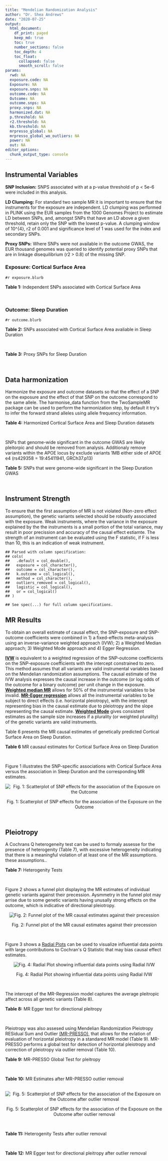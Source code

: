```yaml
---
title: "Mendelian Randomization Analysis"
author: "Dr. Shea Andrews"
date: "2020-07-25"
output:
  html_document:
    df_print: paged
    keep_md: true
    toc: true
    number_sections: false
    toc_depth: 4
    toc_float:
      collapsed: false
      smooth_scroll: false
params:
  rwd: NA
  exposure.code: NA
  Exposure: NA
  exposure.snps: NA
  outcome.code: NA
  Outcome: NA
  outcome.snps: NA
  proxy.snps: NA
  harmonized.dat: NA
  p.threshold: NA
  r2.threshold: NA
  kb.threshold: NA
  mrpresso_global: NA
  mrpresso_global_wo_outliers: NA
  power: NA
  out: NA
editor_options:
  chunk_output_type: console
---
```







## Instrumental Variables
**SNP Inclusion:** SNPS associated with at a p-value threshold of p < 5e-6 were included in this analysis.
<br>

**LD Clumping:** For standard two sample MR it is important to ensure that the instruments for the exposure are independent. LD clumping was performed in PLINK using the EUR samples from the 1000 Genomes Project to estimate LD between SNPs, and, amongst SNPs that have an LD above a given threshold, retain only the SNP with the lowest p-value. A clumping window of 10^{4}, r2 of 0.001 and significance level of 1 was used for the index and secondary SNPs.
<br>

**Proxy SNPs:** Where SNPs were not available in the outcome GWAS, the EUR thousand genomes was queried to identify potential proxy SNPs that are in linkage disequilibrium (r2 > 0.8) of the missing SNP.
<br>

### Exposure: Cortical Surface Area
`#r exposure.blurb`
<br>

**Table 1:** Independent SNPs associated with Cortical Surface Area
<div data-pagedtable="false">
  <script data-pagedtable-source type="application/json">
{"columns":[{"label":["SNP"],"name":[1],"type":["chr"],"align":["left"]},{"label":["CHROM"],"name":[2],"type":["dbl"],"align":["right"]},{"label":["POS"],"name":[3],"type":["dbl"],"align":["right"]},{"label":["REF"],"name":[4],"type":["chr"],"align":["left"]},{"label":["ALT"],"name":[5],"type":["chr"],"align":["left"]},{"label":["AF"],"name":[6],"type":["dbl"],"align":["right"]},{"label":["BETA"],"name":[7],"type":["dbl"],"align":["right"]},{"label":["SE"],"name":[8],"type":["dbl"],"align":["right"]},{"label":["Z"],"name":[9],"type":["dbl"],"align":["right"]},{"label":["P"],"name":[10],"type":["dbl"],"align":["right"]},{"label":["N"],"name":[11],"type":["dbl"],"align":["right"]},{"label":["TRAIT"],"name":[12],"type":["chr"],"align":["left"]}],"data":[{"1":"rs2490556","2":"1","3":"2021284","4":"T","5":"A","6":"0.3155","7":"583.9623","8":"122.1531","9":"4.780577","10":"1.748e-06","11":"32068","12":"Cortical_Surface_Area"},{"1":"rs4846200","2":"1","3":"9752648","4":"C","5":"T","6":"0.4191","7":"628.7473","8":"124.9738","9":"5.031033","10":"4.878e-07","11":"32068","12":"Cortical_Surface_Area"},{"1":"rs499688","2":"1","3":"61396649","4":"T","5":"C","6":"0.3482","7":"-583.8940","8":"123.5536","9":"-4.725840","10":"2.292e-06","11":"31582","12":"Cortical_Surface_Area"},{"1":"rs6673449","2":"1","3":"160043698","4":"A","5":"G","6":"0.5681","7":"-552.9050","8":"110.5323","9":"-5.002200","10":"5.668e-07","11":"32176","12":"Cortical_Surface_Area"},{"1":"rs12137969","2":"1","3":"242289357","4":"G","5":"A","6":"0.2412","7":"-585.5512","8":"128.0273","9":"-4.573643","10":"4.793e-06","11":"32176","12":"Cortical_Surface_Area"},{"1":"rs10927043","2":"1","3":"243762208","4":"C","5":"T","6":"0.1826","7":"719.0735","8":"141.2684","9":"5.090123","10":"3.578e-07","11":"32176","12":"Cortical_Surface_Area"},{"1":"rs57415181","2":"2","3":"48707841","4":"G","5":"C","6":"0.1447","7":"-834.6022","8":"159.4070","9":"-5.235668","10":"1.644e-07","11":"32176","12":"Cortical_Surface_Area"},{"1":"rs10496091","2":"2","3":"61482261","4":"G","5":"A","6":"0.2777","7":"-642.6331","8":"121.0228","9":"-5.310017","10":"1.096e-07","11":"32176","12":"Cortical_Surface_Area"},{"1":"rs12630663","2":"3","3":"28007315","4":"T","5":"C","6":"0.4117","7":"632.8110","8":"111.2125","9":"5.690110","10":"1.270e-08","11":"32176","12":"Cortical_Surface_Area"},{"1":"rs34464850","2":"3","3":"141721762","4":"G","5":"C","6":"0.1534","7":"1233.1854","8":"152.7201","9":"8.074807","10":"6.758e-16","11":"31984","12":"Cortical_Surface_Area"},{"1":"rs11938781","2":"4","3":"17924734","4":"T","5":"C","6":"0.1648","7":"-719.1710","8":"150.5519","9":"-4.776900","10":"1.780e-06","11":"32176","12":"Cortical_Surface_Area"},{"1":"rs10029872","2":"4","3":"40350763","4":"T","5":"C","6":"0.5251","7":"508.7590","8":"109.6122","9":"4.641440","10":"3.460e-06","11":"32176","12":"Cortical_Surface_Area"},{"1":"rs2301718","2":"4","3":"106009763","4":"G","5":"A","6":"0.2269","7":"737.2212","8":"132.3556","9":"5.570004","10":"2.547e-08","11":"32176","12":"Cortical_Surface_Area"},{"1":"rs386424","2":"5","3":"81092787","4":"T","5":"G","6":"0.3008","7":"656.5430","8":"120.0422","9":"5.469270","10":"4.519e-08","11":"32176","12":"Cortical_Surface_Area"},{"1":"rs7715167","2":"5","3":"170778824","4":"T","5":"C","6":"0.6143","7":"662.7540","8":"119.1375","9":"5.562930","10":"2.653e-08","11":"32068","12":"Cortical_Surface_Area"},{"1":"rs2802295","2":"6","3":"108926496","4":"A","5":"G","6":"0.6207","7":"714.5850","8":"112.9897","9":"6.324340","10":"2.543e-10","11":"32176","12":"Cortical_Surface_Area"},{"1":"rs11759026","2":"6","3":"126792095","4":"A","5":"G","6":"0.2376","7":"1301.5200","8":"134.6156","9":"9.668420","10":"4.106e-22","11":"31907","12":"Cortical_Surface_Area"},{"1":"rs139849708","2":"6","3":"127369230","4":"T","5":"C","6":"0.0297","7":"-2237.8300","8":"422.1224","9":"-5.301370","10":"1.149e-07","11":"22951","12":"Cortical_Surface_Area"},{"1":"rs6463758","2":"7","3":"8117636","4":"A","5":"G","6":"0.5382","7":"560.9860","8":"112.3815","9":"4.991800","10":"5.982e-07","11":"32176","12":"Cortical_Surface_Area"},{"1":"rs149352678","2":"7","3":"54920906","4":"C","5":"T","6":"0.0991","7":"967.7266","8":"191.5244","9":"5.052759","10":"4.355e-07","11":"32176","12":"Cortical_Surface_Area"},{"1":"rs42035","2":"7","3":"92239531","4":"A","5":"G","6":"0.2454","7":"-610.3230","8":"127.8222","9":"-4.774780","10":"1.799e-06","11":"32176","12":"Cortical_Surface_Area"},{"1":"rs41563","2":"7","3":"104852654","4":"G","5":"A","6":"0.3385","7":"586.6639","8":"116.3776","9":"5.041038","10":"4.630e-07","11":"32176","12":"Cortical_Surface_Area"},{"1":"rs10251751","2":"7","3":"156021770","4":"C","5":"T","6":"0.6639","7":"538.0782","8":"116.0343","9":"4.637234","10":"3.531e-06","11":"32176","12":"Cortical_Surface_Area"},{"1":"rs76650567","2":"8","3":"78242034","4":"C","5":"T","6":"0.0870","7":"-902.8657","8":"194.8981","9":"-4.632501","10":"3.613e-06","11":"32176","12":"Cortical_Surface_Area"},{"1":"rs66702753","2":"9","3":"103010947","4":"A","5":"C","6":"0.2493","7":"-593.2390","8":"128.8921","9":"-4.602600","10":"4.172e-06","11":"32176","12":"Cortical_Surface_Area"},{"1":"rs10817864","2":"9","3":"118968579","4":"C","5":"T","6":"0.5739","7":"531.0956","8":"111.2505","9":"4.773872","10":"1.807e-06","11":"32176","12":"Cortical_Surface_Area"},{"1":"rs12357321","2":"10","3":"21790476","4":"G","5":"A","6":"0.3206","7":"-698.7452","8":"119.6461","9":"-5.840100","10":"5.217e-09","11":"32176","12":"Cortical_Surface_Area"},{"1":"rs1628768","2":"10","3":"105012994","4":"T","5":"C","6":"0.2386","7":"972.9780","8":"132.0048","9":"7.370780","10":"1.696e-13","11":"32176","12":"Cortical_Surface_Area"},{"1":"rs17543864","2":"11","3":"92556100","4":"G","5":"A","6":"0.3264","7":"-623.9150","8":"116.9886","9":"-5.333126","10":"9.654e-08","11":"32176","12":"Cortical_Surface_Area"},{"1":"rs3217901","2":"12","3":"4405389","4":"A","5":"G","6":"0.4221","7":"593.5960","8":"114.7165","9":"5.174460","10":"2.286e-07","11":"32176","12":"Cortical_Surface_Area"},{"1":"rs2066827","2":"12","3":"12871099","4":"T","5":"G","6":"0.2333","7":"-862.4130","8":"159.9581","9":"-5.391500","10":"6.987e-08","11":"24138","12":"Cortical_Surface_Area"},{"1":"rs7975351","2":"12","3":"53902190","4":"G","5":"A","6":"0.4740","7":"611.0487","8":"113.5536","9":"5.381148","10":"7.401e-08","11":"31319","12":"Cortical_Surface_Area"},{"1":"rs10876864","2":"12","3":"56401085","4":"G","5":"A","6":"0.5774","7":"-628.5901","8":"112.6859","9":"-5.578250","10":"2.430e-08","11":"31319","12":"Cortical_Surface_Area"},{"1":"rs10878349","2":"12","3":"66327632","4":"A","5":"G","6":"0.5100","7":"-1039.9900","8":"110.4866","9":"-9.412850","10":"4.829e-21","11":"32176","12":"Cortical_Surface_Area"},{"1":"rs35227403","2":"12","3":"68216239","4":"T","5":"A","6":"0.0588","7":"-1271.7821","8":"253.6458","9":"-5.014008","10":"5.331e-07","11":"32176","12":"Cortical_Surface_Area"},{"1":"rs111855983","2":"12","3":"80052550","4":"T","5":"C","6":"0.1319","7":"-818.6420","8":"177.5492","9":"-4.610790","10":"4.011e-06","11":"28185","12":"Cortical_Surface_Area"},{"1":"rs2195243","2":"12","3":"102922986","4":"G","5":"C","6":"0.2196","7":"-769.2254","8":"142.2462","9":"-5.407704","10":"6.384e-08","11":"29708","12":"Cortical_Surface_Area"},{"1":"rs34011931","2":"13","3":"111077516","4":"A","5":"G","6":"0.3280","7":"538.2090","8":"117.7182","9":"4.572010","10":"4.831e-06","11":"32176","12":"Cortical_Surface_Area"},{"1":"rs6572878","2":"14","3":"23435333","4":"T","5":"C","6":"0.3997","7":"-574.9920","8":"113.9565","9":"-5.045710","10":"4.518e-07","11":"31790","12":"Cortical_Surface_Area"},{"1":"rs76801057","2":"14","3":"99728448","4":"C","5":"T","6":"0.0263","7":"2036.7834","8":"429.5486","9":"4.741683","10":"2.119e-06","11":"23846","12":"Cortical_Surface_Area"},{"1":"rs4265798","2":"16","3":"70636616","4":"T","5":"A","6":"0.9332","7":"-1221.0588","8":"263.6357","9":"-4.631614","10":"3.628e-06","11":"30025","12":"Cortical_Surface_Area"},{"1":"rs7207463","2":"17","3":"16004259","4":"A","5":"G","6":"0.5620","7":"-519.7640","8":"110.5676","9":"-4.700870","10":"2.591e-06","11":"32176","12":"Cortical_Surface_Area"},{"1":"rs6505216","2":"17","3":"29206421","4":"G","5":"T","6":"0.2375","7":"652.8106","8":"142.8638","9":"4.569461","10":"4.890e-06","11":"31430","12":"Cortical_Surface_Area"},{"1":"rs79600142","2":"17","3":"43897722","4":"T","5":"C","6":"0.2198","7":"-1696.8300","8":"143.2730","9":"-11.843300","10":"2.331e-32","11":"29435","12":"Cortical_Surface_Area"},{"1":"rs12452834","2":"17","3":"47111739","4":"C","5":"T","6":"0.3329","7":"-626.4308","8":"123.5899","9":"-5.068625","10":"4.007e-07","11":"30867","12":"Cortical_Surface_Area"},{"1":"rs1791513","2":"18","3":"22135429","4":"A","5":"G","6":"0.5263","7":"-502.3000","8":"109.5062","9":"-4.586950","10":"4.498e-06","11":"32176","12":"Cortical_Surface_Area"},{"1":"rs743038","2":"22","3":"50884075","4":"C","5":"T","6":"0.5560","7":"-532.1045","8":"115.3983","9":"-4.611025","10":"4.007e-06","11":"31216","12":"Cortical_Surface_Area"}],"options":{"columns":{"min":{},"max":[10]},"rows":{"min":[10],"max":[10]},"pages":{}}}
  </script>
</div>
<br>

### Outcome: Sleep Duration
`#r outcome.blurb`
<br>

**Table 2:** SNPs associated with Cortical Surface Area avaliable in Sleep Duration
<div data-pagedtable="false">
  <script data-pagedtable-source type="application/json">
{"columns":[{"label":["SNP"],"name":[1],"type":["chr"],"align":["left"]},{"label":["CHROM"],"name":[2],"type":["dbl"],"align":["right"]},{"label":["POS"],"name":[3],"type":["dbl"],"align":["right"]},{"label":["REF"],"name":[4],"type":["chr"],"align":["left"]},{"label":["ALT"],"name":[5],"type":["chr"],"align":["left"]},{"label":["AF"],"name":[6],"type":["dbl"],"align":["right"]},{"label":["BETA"],"name":[7],"type":["dbl"],"align":["right"]},{"label":["SE"],"name":[8],"type":["dbl"],"align":["right"]},{"label":["Z"],"name":[9],"type":["dbl"],"align":["right"]},{"label":["P"],"name":[10],"type":["dbl"],"align":["right"]},{"label":["N"],"name":[11],"type":["dbl"],"align":["right"]},{"label":["TRAIT"],"name":[12],"type":["chr"],"align":["left"]}],"data":[{"1":"rs2490556","2":"1","3":"2021284","4":"T","5":"A","6":"0.301483","7":"4.55329e-03","8":"0.00246098","9":"1.85019000","10":"6.5e-02","11":"446118","12":"Sleep_Duration"},{"1":"rs4846200","2":"1","3":"9752648","4":"C","5":"T","6":"0.418189","7":"6.40725e-03","8":"0.00234888","9":"2.72779000","10":"6.8e-03","11":"446118","12":"Sleep_Duration"},{"1":"rs499688","2":"1","3":"61396649","4":"T","5":"C","6":"0.343187","7":"-2.61578e-03","8":"0.00244544","9":"-1.06966000","10":"2.7e-01","11":"446118","12":"Sleep_Duration"},{"1":"rs6673449","2":"1","3":"160043698","4":"A","5":"G","6":"0.569544","7":"-1.86973e-03","8":"0.00228475","9":"-0.81835200","10":"4.2e-01","11":"446118","12":"Sleep_Duration"},{"1":"rs12137969","2":"1","3":"242289357","4":"G","5":"A","6":"0.230599","7":"-2.58660e-03","8":"0.00269049","9":"-0.96138600","10":"3.2e-01","11":"446118","12":"Sleep_Duration"},{"1":"rs10927043","2":"1","3":"243762208","4":"C","5":"T","6":"0.183187","7":"3.00638e-03","8":"0.00292466","9":"1.02794000","10":"2.9e-01","11":"446118","12":"Sleep_Duration"},{"1":"rs57415181","2":"2","3":"48707841","4":"G","5":"C","6":"0.150019","7":"-5.34475e-03","8":"0.00317726","9":"-1.68219000","10":"8.0e-02","11":"446118","12":"Sleep_Duration"},{"1":"rs10496091","2":"2","3":"61482261","4":"G","5":"A","6":"0.281669","7":"-2.03131e-03","8":"0.00251585","9":"-0.80740500","10":"3.7e-01","11":"446118","12":"Sleep_Duration"},{"1":"rs12630663","2":"3","3":"28007315","4":"T","5":"C","6":"0.413080","7":"-7.50442e-04","8":"0.00230334","9":"-0.32580600","10":"7.5e-01","11":"446118","12":"Sleep_Duration"},{"1":"rs34464850","2":"3","3":"141721762","4":"G","5":"C","6":"0.151142","7":"7.93753e-03","8":"0.00315764","9":"2.51375000","10":"1.2e-02","11":"446118","12":"Sleep_Duration"},{"1":"rs11938781","2":"4","3":"17924734","4":"T","5":"C","6":"0.163485","7":"-2.52279e-03","8":"0.00307176","9":"-0.82128500","10":"3.9e-01","11":"446118","12":"Sleep_Duration"},{"1":"rs10029872","2":"4","3":"40350763","4":"T","5":"C","6":"0.516669","7":"3.26465e-03","8":"0.00227437","9":"1.43541000","10":"1.4e-01","11":"446118","12":"Sleep_Duration"},{"1":"rs2301718","2":"4","3":"106009763","4":"G","5":"A","6":"0.210395","7":"4.69514e-03","8":"0.00279916","9":"1.67734000","10":"9.5e-02","11":"446118","12":"Sleep_Duration"},{"1":"rs386424","2":"5","3":"81092787","4":"T","5":"G","6":"0.287705","7":"-4.96746e-03","8":"0.00250896","9":"-1.97989000","10":"4.7e-02","11":"446118","12":"Sleep_Duration"},{"1":"rs7715167","2":"5","3":"170778824","4":"T","5":"C","6":"0.610586","7":"8.16671e-03","8":"0.00231788","9":"3.52335000","10":"5.9e-04","11":"446118","12":"Sleep_Duration"},{"1":"rs2802295","2":"6","3":"108926496","4":"A","5":"G","6":"0.627090","7":"2.78973e-03","8":"0.00234265","9":"1.19084000","10":"2.3e-01","11":"446118","12":"Sleep_Duration"},{"1":"rs11759026","2":"6","3":"126792095","4":"A","5":"G","6":"0.227197","7":"2.48119e-03","8":"0.00271359","9":"0.91435700","10":"3.6e-01","11":"446118","12":"Sleep_Duration"},{"1":"rs139849708","2":"6","3":"127369230","4":"T","5":"C","6":"0.029325","7":"-1.41368e-03","8":"0.00693069","9":"-0.20397400","10":"8.2e-01","11":"446118","12":"Sleep_Duration"},{"1":"rs6463758","2":"7","3":"8117636","4":"A","5":"G","6":"0.555039","7":"7.19829e-03","8":"0.00228418","9":"3.15137000","10":"1.9e-03","11":"446118","12":"Sleep_Duration"},{"1":"rs149352678","2":"7","3":"54920906","4":"C","5":"T","6":"0.093671","7":"5.10200e-03","8":"0.00390437","9":"1.30674000","10":"1.8e-01","11":"446118","12":"Sleep_Duration"},{"1":"rs42035","2":"7","3":"92239531","4":"A","5":"G","6":"0.244520","7":"4.29500e-04","8":"0.00263938","9":"0.16272800","10":"9.1e-01","11":"446118","12":"Sleep_Duration"},{"1":"rs41563","2":"7","3":"104852654","4":"G","5":"A","6":"0.349768","7":"9.73393e-03","8":"0.00237441","9":"4.09952000","10":"5.3e-05","11":"446118","12":"Sleep_Duration"},{"1":"rs10251751","2":"7","3":"156021770","4":"C","5":"T","6":"0.667340","7":"-2.26241e-05","8":"0.00240180","9":"-0.00941964","10":"9.7e-01","11":"446118","12":"Sleep_Duration"},{"1":"rs76650567","2":"8","3":"78242034","4":"C","5":"T","6":"0.080785","7":"2.77473e-03","8":"0.00415808","9":"0.66731000","10":"5.0e-01","11":"446118","12":"Sleep_Duration"},{"1":"rs66702753","2":"9","3":"103010947","4":"A","5":"C","6":"0.256736","7":"-2.29003e-03","8":"0.00259497","9":"-0.88248800","10":"3.9e-01","11":"446118","12":"Sleep_Duration"},{"1":"rs10817864","2":"9","3":"118968579","4":"C","5":"T","6":"0.580930","7":"-7.85642e-05","8":"0.00229949","9":"-0.03416590","10":"9.5e-01","11":"446118","12":"Sleep_Duration"},{"1":"rs12357321","2":"10","3":"21790476","4":"G","5":"A","6":"0.312104","7":"-1.21859e-02","8":"0.00246534","9":"-4.94289000","10":"7.9e-07","11":"446118","12":"Sleep_Duration"},{"1":"rs1628768","2":"10","3":"105012994","4":"T","5":"C","6":"0.235016","7":"8.29152e-03","8":"0.00267582","9":"3.09868000","10":"1.9e-03","11":"446118","12":"Sleep_Duration"},{"1":"rs17543864","2":"11","3":"92556100","4":"G","5":"A","6":"0.323410","7":"-1.88277e-03","8":"0.00244770","9":"-0.76920000","10":"4.4e-01","11":"446118","12":"Sleep_Duration"},{"1":"rs3217901","2":"12","3":"4405389","4":"A","5":"G","6":"0.432265","7":"5.48540e-04","8":"0.00234224","9":"0.23419500","10":"8.5e-01","11":"446118","12":"Sleep_Duration"},{"1":"rs2066827","2":"12","3":"12871099","4":"T","5":"G","6":"0.231953","7":"5.10236e-04","8":"0.00267777","9":"0.19054500","10":"9.1e-01","11":"446118","12":"Sleep_Duration"},{"1":"rs7975351","2":"12","3":"53902190","4":"G","5":"A","6":"0.476415","7":"-2.21043e-04","8":"0.00228151","9":"-0.09688450","10":"9.6e-01","11":"446118","12":"Sleep_Duration"},{"1":"rs10876864","2":"12","3":"56401085","4":"G","5":"A","6":"0.574191","7":"-4.26310e-03","8":"0.00228839","9":"-1.86293000","10":"5.8e-02","11":"446118","12":"Sleep_Duration"},{"1":"rs10878349","2":"12","3":"66327632","4":"A","5":"G","6":"0.510499","7":"-9.54922e-04","8":"0.00227154","9":"-0.42038500","10":"6.3e-01","11":"446118","12":"Sleep_Duration"},{"1":"rs35227403","2":"12","3":"68216239","4":"T","5":"A","6":"0.060102","7":"-1.56793e-02","8":"0.00482531","9":"-3.24939000","10":"1.3e-03","11":"446118","12":"Sleep_Duration"},{"1":"rs111855983","2":"12","3":"80052550","4":"T","5":"C","6":"0.128995","7":"-5.03744e-03","8":"0.00337698","9":"-1.49170000","10":"1.2e-01","11":"446118","12":"Sleep_Duration"},{"1":"rs2195243","2":"12","3":"102922986","4":"G","5":"C","6":"0.222387","7":"9.20835e-04","8":"0.00272241","9":"0.33824300","10":"7.4e-01","11":"446118","12":"Sleep_Duration"},{"1":"rs34011931","2":"13","3":"111077516","4":"A","5":"G","6":"0.326955","7":"-7.52866e-03","8":"0.00241368","9":"-3.11916000","10":"1.8e-03","11":"446118","12":"Sleep_Duration"},{"1":"rs76801057","2":"14","3":"99728448","4":"C","5":"T","6":"0.028018","7":"-3.30601e-03","8":"0.00703540","9":"-0.46991100","10":"6.3e-01","11":"446118","12":"Sleep_Duration"},{"1":"rs4265798","2":"16","3":"70636616","4":"T","5":"A","6":"0.936890","7":"-5.44772e-03","8":"0.00492366","9":"-1.10644000","10":"2.7e-01","11":"446118","12":"Sleep_Duration"},{"1":"rs7207463","2":"17","3":"16004259","4":"A","5":"G","6":"0.559462","7":"-3.23933e-03","8":"0.00227940","9":"-1.42113000","10":"1.6e-01","11":"446118","12":"Sleep_Duration"},{"1":"rs79600142","2":"17","3":"43897722","4":"T","5":"C","6":"0.224592","7":"-1.57799e-02","8":"0.00271094","9":"-5.82082000","10":"5.2e-09","11":"446118","12":"Sleep_Duration"},{"1":"rs1791513","2":"18","3":"22135429","4":"A","5":"G","6":"0.530840","7":"6.72520e-04","8":"0.00229103","9":"0.29354500","10":"7.9e-01","11":"446118","12":"Sleep_Duration"},{"1":"rs743038","2":"22","3":"50884075","4":"C","5":"T","6":"0.555851","7":"2.13990e-03","8":"0.00229653","9":"0.93179700","10":"3.6e-01","11":"446118","12":"Sleep_Duration"},{"1":"rs6572878","2":"NA","3":"NA","4":"NA","5":"NA","6":"NA","7":"NA","8":"NA","9":"NA","10":"NA","11":"NA","12":"NA"},{"1":"rs6505216","2":"NA","3":"NA","4":"NA","5":"NA","6":"NA","7":"NA","8":"NA","9":"NA","10":"NA","11":"NA","12":"NA"},{"1":"rs12452834","2":"NA","3":"NA","4":"NA","5":"NA","6":"NA","7":"NA","8":"NA","9":"NA","10":"NA","11":"NA","12":"NA"}],"options":{"columns":{"min":{},"max":[10]},"rows":{"min":[10],"max":[10]},"pages":{}}}
  </script>
</div>
<br>

**Table 3:** Proxy SNPs for Sleep Duration
<div data-pagedtable="false">
  <script data-pagedtable-source type="application/json">
{"columns":[{"label":["target_snp"],"name":[1],"type":["chr"],"align":["left"]},{"label":["proxy_snp"],"name":[2],"type":["chr"],"align":["left"]},{"label":["ld.r2"],"name":[3],"type":["dbl"],"align":["right"]},{"label":["Dprime"],"name":[4],"type":["dbl"],"align":["right"]},{"label":["PHASE"],"name":[5],"type":["chr"],"align":["left"]},{"label":["X12"],"name":[6],"type":["lgl"],"align":["right"]},{"label":["CHROM"],"name":[7],"type":["dbl"],"align":["right"]},{"label":["POS"],"name":[8],"type":["dbl"],"align":["right"]},{"label":["REF.proxy"],"name":[9],"type":["lgl"],"align":["right"]},{"label":["ALT.proxy"],"name":[10],"type":["chr"],"align":["left"]},{"label":["AF"],"name":[11],"type":["dbl"],"align":["right"]},{"label":["BETA"],"name":[12],"type":["dbl"],"align":["right"]},{"label":["SE"],"name":[13],"type":["dbl"],"align":["right"]},{"label":["Z"],"name":[14],"type":["dbl"],"align":["right"]},{"label":["P"],"name":[15],"type":["dbl"],"align":["right"]},{"label":["N"],"name":[16],"type":["dbl"],"align":["right"]},{"label":["TRAIT"],"name":[17],"type":["chr"],"align":["left"]},{"label":["ref"],"name":[18],"type":["chr"],"align":["left"]},{"label":["ref.proxy"],"name":[19],"type":["chr"],"align":["left"]},{"label":["alt"],"name":[20],"type":["lgl"],"align":["right"]},{"label":["alt.proxy"],"name":[21],"type":["lgl"],"align":["right"]},{"label":["ALT"],"name":[22],"type":["chr"],"align":["left"]},{"label":["REF"],"name":[23],"type":["lgl"],"align":["right"]},{"label":["proxy.outcome"],"name":[24],"type":["lgl"],"align":["right"]}],"data":[{"1":"rs6572878","2":"rs10146424","3":"0.987642","4":"1","5":"CG/TT","6":"NA","7":"14","8":"23438980","9":"TRUE","10":"G","11":"0.399755","12":"-2.37715e-05","13":"0.00232242","14":"-0.0102357","15":"0.95","16":"446118","17":"Sleep_Duration","18":"C","19":"G","20":"TRUE","21":"TRUE","22":"C","23":"TRUE","24":"TRUE"},{"1":"rs6505216","2":"NA","3":"NA","4":"NA","5":"NA","6":"NA","7":"NA","8":"NA","9":"NA","10":"NA","11":"NA","12":"NA","13":"NA","14":"NA","15":"NA","16":"NA","17":"NA","18":"NA","19":"NA","20":"NA","21":"NA","22":"NA","23":"NA","24":"NA"},{"1":"rs12452834","2":"NA","3":"NA","4":"NA","5":"NA","6":"NA","7":"NA","8":"NA","9":"NA","10":"NA","11":"NA","12":"NA","13":"NA","14":"NA","15":"NA","16":"NA","17":"NA","18":"NA","19":"NA","20":"NA","21":"NA","22":"NA","23":"NA","24":"NA"}],"options":{"columns":{"min":{},"max":[10]},"rows":{"min":[10],"max":[10]},"pages":{}}}
  </script>
</div>
<br>

## Data harmonization
Harmonize the exposure and outcome datasets so that the effect of a SNP on the exposure and the effect of that SNP on the outcome correspond to the same allele. The harmonise_data function from the TwoSampleMR package can be used to perform the harmonization step, by default it try's to infer the forward strand alleles using allele frequency information.
<br>

**Table 4:** Harmonized Cortical Surface Area and Sleep Duration datasets
<div data-pagedtable="false">
  <script data-pagedtable-source type="application/json">
{"columns":[{"label":["SNP"],"name":[1],"type":["chr"],"align":["left"]},{"label":["effect_allele.exposure"],"name":[2],"type":["chr"],"align":["left"]},{"label":["other_allele.exposure"],"name":[3],"type":["chr"],"align":["left"]},{"label":["effect_allele.outcome"],"name":[4],"type":["chr"],"align":["left"]},{"label":["other_allele.outcome"],"name":[5],"type":["chr"],"align":["left"]},{"label":["beta.exposure"],"name":[6],"type":["dbl"],"align":["right"]},{"label":["beta.outcome"],"name":[7],"type":["dbl"],"align":["right"]},{"label":["eaf.exposure"],"name":[8],"type":["dbl"],"align":["right"]},{"label":["eaf.outcome"],"name":[9],"type":["dbl"],"align":["right"]},{"label":["remove"],"name":[10],"type":["lgl"],"align":["right"]},{"label":["palindromic"],"name":[11],"type":["lgl"],"align":["right"]},{"label":["ambiguous"],"name":[12],"type":["lgl"],"align":["right"]},{"label":["id.outcome"],"name":[13],"type":["chr"],"align":["left"]},{"label":["chr.outcome"],"name":[14],"type":["dbl"],"align":["right"]},{"label":["pos.outcome"],"name":[15],"type":["dbl"],"align":["right"]},{"label":["se.outcome"],"name":[16],"type":["dbl"],"align":["right"]},{"label":["z.outcome"],"name":[17],"type":["dbl"],"align":["right"]},{"label":["pval.outcome"],"name":[18],"type":["dbl"],"align":["right"]},{"label":["samplesize.outcome"],"name":[19],"type":["dbl"],"align":["right"]},{"label":["outcome"],"name":[20],"type":["chr"],"align":["left"]},{"label":["mr_keep.outcome"],"name":[21],"type":["lgl"],"align":["right"]},{"label":["pval_origin.outcome"],"name":[22],"type":["chr"],"align":["left"]},{"label":["chr.exposure"],"name":[23],"type":["dbl"],"align":["right"]},{"label":["pos.exposure"],"name":[24],"type":["dbl"],"align":["right"]},{"label":["se.exposure"],"name":[25],"type":["dbl"],"align":["right"]},{"label":["z.exposure"],"name":[26],"type":["dbl"],"align":["right"]},{"label":["pval.exposure"],"name":[27],"type":["dbl"],"align":["right"]},{"label":["samplesize.exposure"],"name":[28],"type":["dbl"],"align":["right"]},{"label":["exposure"],"name":[29],"type":["chr"],"align":["left"]},{"label":["mr_keep.exposure"],"name":[30],"type":["lgl"],"align":["right"]},{"label":["pval_origin.exposure"],"name":[31],"type":["chr"],"align":["left"]},{"label":["id.exposure"],"name":[32],"type":["chr"],"align":["left"]},{"label":["action"],"name":[33],"type":["dbl"],"align":["right"]},{"label":["mr_keep"],"name":[34],"type":["lgl"],"align":["right"]},{"label":["pt"],"name":[35],"type":["dbl"],"align":["right"]},{"label":["pleitropy_keep"],"name":[36],"type":["lgl"],"align":["right"]},{"label":["mrpresso_RSSobs"],"name":[37],"type":["dbl"],"align":["right"]},{"label":["mrpresso_pval"],"name":[38],"type":["dbl"],"align":["right"]},{"label":["mrpresso_keep"],"name":[39],"type":["lgl"],"align":["right"]}],"data":[{"1":"rs10029872","2":"C","3":"T","4":"C","5":"T","6":"508.7590","7":"3.26465e-03","8":"0.5251","9":"0.516669","10":"FALSE","11":"FALSE","12":"FALSE","13":"SYLJbF","14":"4","15":"40350763","16":"0.00227437","17":"1.43541000","18":"1.4e-01","19":"446118","20":"Dashti2019slepdur","21":"TRUE","22":"reported","23":"4","24":"40350763","25":"109.6122","26":"4.641440","27":"3.460e-06","28":"32176","29":"Grasby2020surfarea","30":"TRUE","31":"reported","32":"Wb9Knm","33":"2","34":"TRUE","35":"5e-06","36":"TRUE","37":"2.072749e-06","38":"1.0000","39":"TRUE"},{"1":"rs10251751","2":"T","3":"C","4":"T","5":"C","6":"538.0782","7":"-2.26241e-05","8":"0.6639","9":"0.667340","10":"FALSE","11":"FALSE","12":"FALSE","13":"SYLJbF","14":"7","15":"156021770","16":"0.00240180","17":"-0.00941964","18":"9.7e-01","19":"446118","20":"Dashti2019slepdur","21":"TRUE","22":"reported","23":"7","24":"156021770","25":"116.0343","26":"4.637234","27":"3.531e-06","28":"32176","29":"Grasby2020surfarea","30":"TRUE","31":"reported","32":"Wb9Knm","33":"2","34":"TRUE","35":"5e-06","36":"TRUE","37":"4.023765e-06","38":"1.0000","39":"TRUE"},{"1":"rs10496091","2":"A","3":"G","4":"A","5":"G","6":"-642.6331","7":"-2.03131e-03","8":"0.2777","9":"0.281669","10":"FALSE","11":"FALSE","12":"FALSE","13":"SYLJbF","14":"2","15":"61482261","16":"0.00251585","17":"-0.80740500","18":"3.7e-01","19":"446118","20":"Dashti2019slepdur","21":"TRUE","22":"reported","23":"2","24":"61482261","25":"121.0228","26":"-5.310017","27":"1.096e-07","28":"32176","29":"Grasby2020surfarea","30":"TRUE","31":"reported","32":"Wb9Knm","33":"2","34":"TRUE","35":"5e-06","36":"TRUE","37":"9.439952e-08","38":"1.0000","39":"TRUE"},{"1":"rs10817864","2":"T","3":"C","4":"T","5":"C","6":"531.0956","7":"-7.85642e-05","8":"0.5739","9":"0.580930","10":"FALSE","11":"FALSE","12":"FALSE","13":"SYLJbF","14":"9","15":"118968579","16":"0.00229949","17":"-0.03416590","18":"9.5e-01","19":"446118","20":"Dashti2019slepdur","21":"TRUE","22":"reported","23":"9","24":"118968579","25":"111.2505","26":"4.773872","27":"1.807e-06","28":"32176","29":"Grasby2020surfarea","30":"TRUE","31":"reported","32":"Wb9Knm","33":"2","34":"TRUE","35":"5e-06","36":"TRUE","37":"4.157360e-06","38":"1.0000","39":"TRUE"},{"1":"rs10876864","2":"A","3":"G","4":"A","5":"G","6":"-628.5901","7":"-4.26310e-03","8":"0.5774","9":"0.574191","10":"FALSE","11":"FALSE","12":"FALSE","13":"SYLJbF","14":"12","15":"56401085","16":"0.00228839","17":"-1.86293000","18":"5.8e-02","19":"446118","20":"Dashti2019slepdur","21":"TRUE","22":"reported","23":"12","24":"56401085","25":"112.6859","26":"-5.578250","27":"2.430e-08","28":"31319","29":"Grasby2020surfarea","30":"TRUE","31":"reported","32":"Wb9Knm","33":"2","34":"TRUE","35":"5e-06","36":"TRUE","37":"4.110979e-06","38":"1.0000","39":"TRUE"},{"1":"rs10878349","2":"G","3":"A","4":"G","5":"A","6":"-1039.9900","7":"-9.54922e-04","8":"0.5100","9":"0.510499","10":"FALSE","11":"FALSE","12":"FALSE","13":"SYLJbF","14":"12","15":"66327632","16":"0.00227154","17":"-0.42038500","18":"6.3e-01","19":"446118","20":"Dashti2019slepdur","21":"TRUE","22":"reported","23":"12","24":"66327632","25":"110.4866","26":"-9.412850","27":"4.829e-21","28":"32176","29":"Grasby2020surfarea","30":"TRUE","31":"reported","32":"Wb9Knm","33":"2","34":"TRUE","35":"5e-06","36":"TRUE","37":"9.057652e-06","38":"1.0000","39":"TRUE"},{"1":"rs10927043","2":"T","3":"C","4":"T","5":"C","6":"719.0735","7":"3.00638e-03","8":"0.1826","9":"0.183187","10":"FALSE","11":"FALSE","12":"FALSE","13":"SYLJbF","14":"1","15":"243762208","16":"0.00292466","17":"1.02794000","18":"2.9e-01","19":"446118","20":"Dashti2019slepdur","21":"TRUE","22":"reported","23":"1","24":"243762208","25":"141.2684","26":"5.090123","27":"3.578e-07","28":"32176","29":"Grasby2020surfarea","30":"TRUE","31":"reported","32":"Wb9Knm","33":"2","34":"TRUE","35":"5e-06","36":"TRUE","37":"1.630085e-07","38":"1.0000","39":"TRUE"},{"1":"rs111855983","2":"C","3":"T","4":"C","5":"T","6":"-818.6420","7":"-5.03744e-03","8":"0.1319","9":"0.128995","10":"FALSE","11":"FALSE","12":"FALSE","13":"SYLJbF","14":"12","15":"80052550","16":"0.00337698","17":"-1.49170000","18":"1.2e-01","19":"446118","20":"Dashti2019slepdur","21":"TRUE","22":"reported","23":"12","24":"80052550","25":"177.5492","26":"-4.610790","27":"4.011e-06","28":"28185","29":"Grasby2020surfarea","30":"TRUE","31":"reported","32":"Wb9Knm","33":"2","34":"TRUE","35":"5e-06","36":"TRUE","37":"4.423610e-06","38":"1.0000","39":"TRUE"},{"1":"rs11759026","2":"G","3":"A","4":"G","5":"A","6":"1301.5200","7":"2.48119e-03","8":"0.2376","9":"0.227197","10":"FALSE","11":"FALSE","12":"FALSE","13":"SYLJbF","14":"6","15":"126792095","16":"0.00271359","17":"0.91435700","18":"3.6e-01","19":"446118","20":"Dashti2019slepdur","21":"TRUE","22":"reported","23":"6","24":"126792095","25":"134.6156","26":"9.668420","27":"4.106e-22","28":"31907","29":"Grasby2020surfarea","30":"TRUE","31":"reported","32":"Wb9Knm","33":"2","34":"TRUE","35":"5e-06","36":"TRUE","37":"5.806006e-06","38":"1.0000","39":"TRUE"},{"1":"rs11938781","2":"C","3":"T","4":"C","5":"T","6":"-719.1710","7":"-2.52279e-03","8":"0.1648","9":"0.163485","10":"FALSE","11":"FALSE","12":"FALSE","13":"SYLJbF","14":"4","15":"17924734","16":"0.00307176","17":"-0.82128500","18":"3.9e-01","19":"446118","20":"Dashti2019slepdur","21":"TRUE","22":"reported","23":"4","24":"17924734","25":"150.5519","26":"-4.776900","27":"1.780e-06","28":"32176","29":"Grasby2020surfarea","30":"TRUE","31":"reported","32":"Wb9Knm","33":"2","34":"TRUE","35":"5e-06","36":"TRUE","37":"7.922477e-09","38":"1.0000","39":"TRUE"},{"1":"rs12137969","2":"A","3":"G","4":"A","5":"G","6":"-585.5512","7":"-2.58660e-03","8":"0.2412","9":"0.230599","10":"FALSE","11":"FALSE","12":"FALSE","13":"SYLJbF","14":"1","15":"242289357","16":"0.00269049","17":"-0.96138600","18":"3.2e-01","19":"446118","20":"Dashti2019slepdur","21":"TRUE","22":"reported","23":"1","24":"242289357","25":"128.0273","26":"-4.573643","27":"4.793e-06","28":"32176","29":"Grasby2020surfarea","30":"TRUE","31":"reported","32":"Wb9Knm","33":"2","34":"TRUE","35":"5e-06","36":"TRUE","37":"2.189551e-07","38":"1.0000","39":"TRUE"},{"1":"rs12357321","2":"A","3":"G","4":"A","5":"G","6":"-698.7452","7":"-1.21859e-02","8":"0.3206","9":"0.312104","10":"FALSE","11":"FALSE","12":"FALSE","13":"SYLJbF","14":"10","15":"21790476","16":"0.00246534","17":"-4.94289000","18":"7.9e-07","19":"446118","20":"Dashti2019slepdur","21":"TRUE","22":"reported","23":"10","24":"21790476","25":"119.6461","26":"-5.840100","27":"5.217e-09","28":"32176","29":"Grasby2020surfarea","30":"TRUE","31":"reported","32":"Wb9Knm","33":"2","34":"TRUE","35":"5e-06","36":"TRUE","37":"9.778464e-05","38":"0.0044","39":"FALSE"},{"1":"rs12630663","2":"C","3":"T","4":"C","5":"T","6":"632.8110","7":"-7.50442e-04","8":"0.4117","9":"0.413080","10":"FALSE","11":"FALSE","12":"FALSE","13":"SYLJbF","14":"3","15":"28007315","16":"0.00230334","17":"-0.32580600","18":"7.5e-01","19":"446118","20":"Dashti2019slepdur","21":"TRUE","22":"reported","23":"3","24":"28007315","25":"111.2125","26":"5.690110","27":"1.270e-08","28":"32176","29":"Grasby2020surfarea","30":"TRUE","31":"reported","32":"Wb9Knm","33":"2","34":"TRUE","35":"5e-06","36":"TRUE","37":"9.722547e-06","38":"1.0000","39":"TRUE"},{"1":"rs139849708","2":"C","3":"T","4":"C","5":"T","6":"-2237.8300","7":"-1.41368e-03","8":"0.0297","9":"0.029325","10":"FALSE","11":"FALSE","12":"FALSE","13":"SYLJbF","14":"6","15":"127369230","16":"0.00693069","17":"-0.20397400","18":"8.2e-01","19":"446118","20":"Dashti2019slepdur","21":"TRUE","22":"reported","23":"6","24":"127369230","25":"422.1224","26":"-5.301370","27":"1.149e-07","28":"22951","29":"Grasby2020surfarea","30":"TRUE","31":"reported","32":"Wb9Knm","33":"2","34":"TRUE","35":"5e-06","36":"TRUE","37":"4.796946e-05","38":"1.0000","39":"TRUE"},{"1":"rs149352678","2":"T","3":"C","4":"T","5":"C","6":"967.7266","7":"5.10200e-03","8":"0.0991","9":"0.093671","10":"FALSE","11":"FALSE","12":"FALSE","13":"SYLJbF","14":"7","15":"54920906","16":"0.00390437","17":"1.30674000","18":"1.8e-01","19":"446118","20":"Dashti2019slepdur","21":"TRUE","22":"reported","23":"7","24":"54920906","25":"191.5244","26":"5.052759","27":"4.355e-07","28":"32176","29":"Grasby2020surfarea","30":"TRUE","31":"reported","32":"Wb9Knm","33":"2","34":"TRUE","35":"5e-06","36":"TRUE","37":"2.622529e-06","38":"1.0000","39":"TRUE"},{"1":"rs1628768","2":"C","3":"T","4":"C","5":"T","6":"972.9780","7":"8.29152e-03","8":"0.2386","9":"0.235016","10":"FALSE","11":"FALSE","12":"FALSE","13":"SYLJbF","14":"10","15":"105012994","16":"0.00267582","17":"3.09868000","18":"1.9e-03","19":"446118","20":"Dashti2019slepdur","21":"TRUE","22":"reported","23":"10","24":"105012994","25":"132.0048","26":"7.370780","27":"1.696e-13","28":"32176","29":"Grasby2020surfarea","30":"TRUE","31":"reported","32":"Wb9Knm","33":"2","34":"TRUE","35":"5e-06","36":"TRUE","37":"2.457262e-05","38":"1.0000","39":"TRUE"},{"1":"rs17543864","2":"A","3":"G","4":"A","5":"G","6":"-623.9150","7":"-1.88277e-03","8":"0.3264","9":"0.323410","10":"FALSE","11":"FALSE","12":"FALSE","13":"SYLJbF","14":"11","15":"92556100","16":"0.00244770","17":"-0.76920000","18":"4.4e-01","19":"446118","20":"Dashti2019slepdur","21":"TRUE","22":"reported","23":"11","24":"92556100","25":"116.9886","26":"-5.333126","27":"9.654e-08","28":"32176","29":"Grasby2020surfarea","30":"TRUE","31":"reported","32":"Wb9Knm","33":"2","34":"TRUE","35":"5e-06","36":"TRUE","37":"1.516524e-07","38":"1.0000","39":"TRUE"},{"1":"rs1791513","2":"G","3":"A","4":"G","5":"A","6":"-502.3000","7":"6.72520e-04","8":"0.5263","9":"0.530840","10":"FALSE","11":"FALSE","12":"FALSE","13":"SYLJbF","14":"18","15":"22135429","16":"0.00229103","17":"0.29354500","18":"7.9e-01","19":"446118","20":"Dashti2019slepdur","21":"TRUE","22":"reported","23":"18","24":"22135429","25":"109.5062","26":"-4.586950","27":"4.498e-06","28":"32176","29":"Grasby2020surfarea","30":"TRUE","31":"reported","32":"Wb9Knm","33":"2","34":"TRUE","35":"5e-06","36":"TRUE","37":"6.412524e-06","38":"1.0000","39":"TRUE"},{"1":"rs2066827","2":"G","3":"T","4":"G","5":"T","6":"-862.4130","7":"5.10236e-04","8":"0.2333","9":"0.231953","10":"FALSE","11":"FALSE","12":"FALSE","13":"SYLJbF","14":"12","15":"12871099","16":"0.00267777","17":"0.19054500","18":"9.1e-01","19":"446118","20":"Dashti2019slepdur","21":"TRUE","22":"reported","23":"12","24":"12871099","25":"159.9581","26":"-5.391500","27":"6.987e-08","28":"24138","29":"Grasby2020surfarea","30":"TRUE","31":"reported","32":"Wb9Knm","33":"2","34":"TRUE","35":"5e-06","36":"TRUE","37":"1.412036e-05","38":"1.0000","39":"TRUE"},{"1":"rs2195243","2":"C","3":"G","4":"C","5":"G","6":"-769.2254","7":"9.20835e-04","8":"0.2196","9":"0.222387","10":"FALSE","11":"TRUE","12":"FALSE","13":"SYLJbF","14":"12","15":"102922986","16":"0.00272241","17":"0.33824300","18":"7.4e-01","19":"446118","20":"Dashti2019slepdur","21":"TRUE","22":"reported","23":"12","24":"102922986","25":"142.2462","26":"-5.407704","27":"6.384e-08","28":"29708","29":"Grasby2020surfarea","30":"TRUE","31":"reported","32":"Wb9Knm","33":"2","34":"TRUE","35":"5e-06","36":"TRUE","37":"1.447183e-05","38":"1.0000","39":"TRUE"},{"1":"rs2301718","2":"A","3":"G","4":"A","5":"G","6":"737.2212","7":"4.69514e-03","8":"0.2269","9":"0.210395","10":"FALSE","11":"FALSE","12":"FALSE","13":"SYLJbF","14":"4","15":"106009763","16":"0.00279916","17":"1.67734000","18":"9.5e-02","19":"446118","20":"Dashti2019slepdur","21":"TRUE","22":"reported","23":"4","24":"106009763","25":"132.3556","26":"5.570004","27":"2.547e-08","28":"32176","29":"Grasby2020surfarea","30":"TRUE","31":"reported","32":"Wb9Knm","33":"2","34":"TRUE","35":"5e-06","36":"TRUE","37":"4.253148e-06","38":"1.0000","39":"TRUE"},{"1":"rs2490556","2":"A","3":"T","4":"A","5":"T","6":"583.9623","7":"4.55329e-03","8":"0.3155","9":"0.301483","10":"FALSE","11":"TRUE","12":"FALSE","13":"SYLJbF","14":"1","15":"2021284","16":"0.00246098","17":"1.85019000","18":"6.5e-02","19":"446118","20":"Dashti2019slepdur","21":"TRUE","22":"reported","23":"1","24":"2021284","25":"122.1531","26":"4.780577","27":"1.748e-06","28":"32068","29":"Grasby2020surfarea","30":"TRUE","31":"reported","32":"Wb9Knm","33":"2","34":"TRUE","35":"5e-06","36":"TRUE","37":"6.128794e-06","38":"1.0000","39":"TRUE"},{"1":"rs2802295","2":"G","3":"A","4":"G","5":"A","6":"714.5850","7":"2.78973e-03","8":"0.6207","9":"0.627090","10":"FALSE","11":"FALSE","12":"FALSE","13":"SYLJbF","14":"6","15":"108926496","16":"0.00234265","17":"1.19084000","18":"2.3e-01","19":"446118","20":"Dashti2019slepdur","21":"TRUE","22":"reported","23":"6","24":"108926496","25":"112.9897","26":"6.324340","27":"2.543e-10","28":"32176","29":"Grasby2020surfarea","30":"TRUE","31":"reported","32":"Wb9Knm","33":"2","34":"TRUE","35":"5e-06","36":"TRUE","37":"4.067822e-08","38":"1.0000","39":"TRUE"},{"1":"rs3217901","2":"G","3":"A","4":"G","5":"A","6":"593.5960","7":"5.48540e-04","8":"0.4221","9":"0.432265","10":"FALSE","11":"FALSE","12":"FALSE","13":"SYLJbF","14":"12","15":"4405389","16":"0.00234224","17":"0.23419500","18":"8.5e-01","19":"446118","20":"Dashti2019slepdur","21":"TRUE","22":"reported","23":"12","24":"4405389","25":"114.7165","26":"5.174460","27":"2.286e-07","28":"32176","29":"Grasby2020surfarea","30":"TRUE","31":"reported","32":"Wb9Knm","33":"2","34":"TRUE","35":"5e-06","36":"TRUE","37":"2.681839e-06","38":"1.0000","39":"TRUE"},{"1":"rs34011931","2":"G","3":"A","4":"G","5":"A","6":"538.2090","7":"-7.52866e-03","8":"0.3280","9":"0.326955","10":"FALSE","11":"FALSE","12":"FALSE","13":"SYLJbF","14":"13","15":"111077516","16":"0.00241368","17":"-3.11916000","18":"1.8e-03","19":"446118","20":"Dashti2019slepdur","21":"TRUE","22":"reported","23":"13","24":"111077516","25":"117.7182","26":"4.572010","27":"4.831e-06","28":"32176","29":"Grasby2020surfarea","30":"TRUE","31":"reported","32":"Wb9Knm","33":"2","34":"TRUE","35":"5e-06","36":"TRUE","37":"9.266199e-05","38":"0.0044","39":"FALSE"},{"1":"rs34464850","2":"C","3":"G","4":"C","5":"G","6":"1233.1854","7":"7.93753e-03","8":"0.1534","9":"0.151142","10":"FALSE","11":"TRUE","12":"FALSE","13":"SYLJbF","14":"3","15":"141721762","16":"0.00315764","17":"2.51375000","18":"1.2e-02","19":"446118","20":"Dashti2019slepdur","21":"TRUE","22":"reported","23":"3","24":"141721762","25":"152.7201","26":"8.074807","27":"6.758e-16","28":"31984","29":"Grasby2020surfarea","30":"TRUE","31":"reported","32":"Wb9Knm","33":"2","34":"TRUE","35":"5e-06","36":"TRUE","37":"1.316186e-05","38":"1.0000","39":"TRUE"},{"1":"rs35227403","2":"A","3":"T","4":"A","5":"T","6":"-1271.7821","7":"-1.56793e-02","8":"0.0588","9":"0.060102","10":"FALSE","11":"TRUE","12":"FALSE","13":"SYLJbF","14":"12","15":"68216239","16":"0.00482531","17":"-3.24939000","18":"1.3e-03","19":"446118","20":"Dashti2019slepdur","21":"TRUE","22":"reported","23":"12","24":"68216239","25":"253.6458","26":"-5.014008","27":"5.331e-07","28":"32176","29":"Grasby2020surfarea","30":"TRUE","31":"reported","32":"Wb9Knm","33":"2","34":"TRUE","35":"5e-06","36":"TRUE","37":"1.276731e-04","38":"0.8096","39":"TRUE"},{"1":"rs386424","2":"G","3":"T","4":"G","5":"T","6":"656.5430","7":"-4.96746e-03","8":"0.3008","9":"0.287705","10":"FALSE","11":"FALSE","12":"FALSE","13":"SYLJbF","14":"5","15":"81092787","16":"0.00250896","17":"-1.97989000","18":"4.7e-02","19":"446118","20":"Dashti2019slepdur","21":"TRUE","22":"reported","23":"5","24":"81092787","25":"120.0422","26":"5.469270","27":"4.519e-08","28":"32176","29":"Grasby2020surfarea","30":"TRUE","31":"reported","32":"Wb9Knm","33":"2","34":"TRUE","35":"5e-06","36":"TRUE","37":"5.632553e-05","38":"0.1364","39":"TRUE"},{"1":"rs41563","2":"A","3":"G","4":"A","5":"G","6":"586.6639","7":"9.73393e-03","8":"0.3385","9":"0.349768","10":"FALSE","11":"FALSE","12":"FALSE","13":"SYLJbF","14":"7","15":"104852654","16":"0.00237441","17":"4.09952000","18":"5.3e-05","19":"446118","20":"Dashti2019slepdur","21":"TRUE","22":"reported","23":"7","24":"104852654","25":"116.3776","26":"5.041038","27":"4.630e-07","28":"32176","29":"Grasby2020surfarea","30":"TRUE","31":"reported","32":"Wb9Knm","33":"2","34":"TRUE","35":"5e-06","36":"TRUE","37":"6.001264e-05","38":"0.0220","39":"FALSE"},{"1":"rs42035","2":"G","3":"A","4":"G","5":"A","6":"-610.3230","7":"4.29500e-04","8":"0.2454","9":"0.244520","10":"FALSE","11":"FALSE","12":"FALSE","13":"SYLJbF","14":"7","15":"92239531","16":"0.00263938","17":"0.16272800","18":"9.1e-01","19":"446118","20":"Dashti2019slepdur","21":"TRUE","22":"reported","23":"7","24":"92239531","25":"127.8222","26":"-4.774780","27":"1.799e-06","28":"32176","29":"Grasby2020surfarea","30":"TRUE","31":"reported","32":"Wb9Knm","33":"2","34":"TRUE","35":"5e-06","36":"TRUE","37":"7.225226e-06","38":"1.0000","39":"TRUE"},{"1":"rs4265798","2":"A","3":"T","4":"A","5":"T","6":"-1221.0588","7":"-5.44772e-03","8":"0.9332","9":"0.936890","10":"FALSE","11":"TRUE","12":"FALSE","13":"SYLJbF","14":"16","15":"70636616","16":"0.00492366","17":"-1.10644000","18":"2.7e-01","19":"446118","20":"Dashti2019slepdur","21":"TRUE","22":"reported","23":"16","24":"70636616","25":"263.6357","26":"-4.631614","27":"3.628e-06","28":"30025","29":"Grasby2020surfarea","30":"TRUE","31":"reported","32":"Wb9Knm","33":"2","34":"TRUE","35":"5e-06","36":"TRUE","37":"1.070934e-06","38":"1.0000","39":"TRUE"},{"1":"rs4846200","2":"T","3":"C","4":"T","5":"C","6":"628.7473","7":"6.40725e-03","8":"0.4191","9":"0.418189","10":"FALSE","11":"FALSE","12":"FALSE","13":"SYLJbF","14":"1","15":"9752648","16":"0.00234888","17":"2.72779000","18":"6.8e-03","19":"446118","20":"Dashti2019slepdur","21":"TRUE","22":"reported","23":"1","24":"9752648","25":"124.9738","26":"5.031033","27":"4.878e-07","28":"32068","29":"Grasby2020surfarea","30":"TRUE","31":"reported","32":"Wb9Knm","33":"2","34":"TRUE","35":"5e-06","36":"TRUE","37":"1.777445e-05","38":"1.0000","39":"TRUE"},{"1":"rs499688","2":"C","3":"T","4":"C","5":"T","6":"-583.8940","7":"-2.61578e-03","8":"0.3482","9":"0.343187","10":"FALSE","11":"FALSE","12":"FALSE","13":"SYLJbF","14":"1","15":"61396649","16":"0.00244544","17":"-1.06966000","18":"2.7e-01","19":"446118","20":"Dashti2019slepdur","21":"TRUE","22":"reported","23":"1","24":"61396649","25":"123.5536","26":"-4.725840","27":"2.292e-06","28":"31582","29":"Grasby2020surfarea","30":"TRUE","31":"reported","32":"Wb9Knm","33":"2","34":"TRUE","35":"5e-06","36":"TRUE","37":"2.551425e-07","38":"1.0000","39":"TRUE"},{"1":"rs57415181","2":"C","3":"G","4":"C","5":"G","6":"-834.6022","7":"-5.34475e-03","8":"0.1447","9":"0.150019","10":"FALSE","11":"TRUE","12":"FALSE","13":"SYLJbF","14":"2","15":"48707841","16":"0.00317726","17":"-1.68219000","18":"8.0e-02","19":"446118","20":"Dashti2019slepdur","21":"TRUE","22":"reported","23":"2","24":"48707841","25":"159.4070","26":"-5.235668","27":"1.644e-07","28":"32176","29":"Grasby2020surfarea","30":"TRUE","31":"reported","32":"Wb9Knm","33":"2","34":"TRUE","35":"5e-06","36":"TRUE","37":"5.590925e-06","38":"1.0000","39":"TRUE"},{"1":"rs6463758","2":"G","3":"A","4":"G","5":"A","6":"560.9860","7":"7.19829e-03","8":"0.5382","9":"0.555039","10":"FALSE","11":"FALSE","12":"FALSE","13":"SYLJbF","14":"7","15":"8117636","16":"0.00228418","17":"3.15137000","18":"1.9e-03","19":"446118","20":"Dashti2019slepdur","21":"TRUE","22":"reported","23":"7","24":"8117636","25":"112.3815","26":"4.991800","27":"5.982e-07","28":"32176","29":"Grasby2020surfarea","30":"TRUE","31":"reported","32":"Wb9Knm","33":"2","34":"TRUE","35":"5e-06","36":"TRUE","37":"2.764116e-05","38":"1.0000","39":"TRUE"},{"1":"rs6572878","2":"C","3":"T","4":"C","5":"T","6":"-574.9920","7":"-2.37715e-05","8":"0.3997","9":"0.399755","10":"FALSE","11":"FALSE","12":"FALSE","13":"SYLJbF","14":"14","15":"23438980","16":"0.00232242","17":"-0.01023570","18":"9.5e-01","19":"446118","20":"Dashti2019slepdur","21":"TRUE","22":"reported","23":"14","24":"23435333","25":"113.9565","26":"-5.045710","27":"4.518e-07","28":"31790","29":"Grasby2020surfarea","30":"TRUE","31":"reported","32":"Wb9Knm","33":"2","34":"TRUE","35":"5e-06","36":"TRUE","37":"4.418372e-06","38":"1.0000","39":"TRUE"},{"1":"rs66702753","2":"C","3":"A","4":"C","5":"A","6":"-593.2390","7":"-2.29003e-03","8":"0.2493","9":"0.256736","10":"FALSE","11":"FALSE","12":"FALSE","13":"SYLJbF","14":"9","15":"103010947","16":"0.00259497","17":"-0.88248800","18":"3.9e-01","19":"446118","20":"Dashti2019slepdur","21":"TRUE","22":"reported","23":"9","24":"103010947","25":"128.8921","26":"-4.602600","27":"4.172e-06","28":"32176","29":"Grasby2020surfarea","30":"TRUE","31":"reported","32":"Wb9Knm","33":"2","34":"TRUE","35":"5e-06","36":"TRUE","37":"1.931295e-08","38":"1.0000","39":"TRUE"},{"1":"rs6673449","2":"G","3":"A","4":"G","5":"A","6":"-552.9050","7":"-1.86973e-03","8":"0.5681","9":"0.569544","10":"FALSE","11":"FALSE","12":"FALSE","13":"SYLJbF","14":"1","15":"160043698","16":"0.00228475","17":"-0.81835200","18":"4.2e-01","19":"446118","20":"Dashti2019slepdur","21":"TRUE","22":"reported","23":"1","24":"160043698","25":"110.5323","26":"-5.002200","27":"5.668e-07","28":"32176","29":"Grasby2020surfarea","30":"TRUE","31":"reported","32":"Wb9Knm","33":"2","34":"TRUE","35":"5e-06","36":"TRUE","37":"1.948083e-08","38":"1.0000","39":"TRUE"},{"1":"rs7207463","2":"G","3":"A","4":"G","5":"A","6":"-519.7640","7":"-3.23933e-03","8":"0.5620","9":"0.559462","10":"FALSE","11":"FALSE","12":"FALSE","13":"SYLJbF","14":"17","15":"16004259","16":"0.00227940","17":"-1.42113000","18":"1.6e-01","19":"446118","20":"Dashti2019slepdur","21":"TRUE","22":"reported","23":"17","24":"16004259","25":"110.5676","26":"-4.700870","27":"2.591e-06","28":"32176","29":"Grasby2020surfarea","30":"TRUE","31":"reported","32":"Wb9Knm","33":"2","34":"TRUE","35":"5e-06","36":"TRUE","37":"1.888604e-06","38":"1.0000","39":"TRUE"},{"1":"rs743038","2":"T","3":"C","4":"T","5":"C","6":"-532.1045","7":"2.13990e-03","8":"0.5560","9":"0.555851","10":"FALSE","11":"FALSE","12":"FALSE","13":"SYLJbF","14":"22","15":"50884075","16":"0.00229653","17":"0.93179700","18":"3.6e-01","19":"446118","20":"Dashti2019slepdur","21":"TRUE","22":"reported","23":"22","24":"50884075","25":"115.3983","26":"-4.611025","27":"4.007e-06","28":"31216","29":"Grasby2020surfarea","30":"TRUE","31":"reported","32":"Wb9Knm","33":"2","34":"TRUE","35":"5e-06","36":"TRUE","37":"1.712353e-05","38":"1.0000","39":"TRUE"},{"1":"rs76650567","2":"T","3":"C","4":"T","5":"C","6":"-902.8657","7":"2.77473e-03","8":"0.0870","9":"0.080785","10":"FALSE","11":"FALSE","12":"FALSE","13":"SYLJbF","14":"8","15":"78242034","16":"0.00415808","17":"0.66731000","18":"5.0e-01","19":"446118","20":"Dashti2019slepdur","21":"TRUE","22":"reported","23":"8","24":"78242034","25":"194.8981","26":"-4.632501","27":"3.613e-06","28":"32176","29":"Grasby2020surfarea","30":"TRUE","31":"reported","32":"Wb9Knm","33":"2","34":"TRUE","35":"5e-06","36":"TRUE","37":"3.768552e-05","38":"1.0000","39":"TRUE"},{"1":"rs76801057","2":"T","3":"C","4":"T","5":"C","6":"2036.7834","7":"-3.30601e-03","8":"0.0263","9":"0.028018","10":"FALSE","11":"FALSE","12":"FALSE","13":"SYLJbF","14":"14","15":"99728448","16":"0.00703540","17":"-0.46991100","18":"6.3e-01","19":"446118","20":"Dashti2019slepdur","21":"TRUE","22":"reported","23":"14","24":"99728448","25":"429.5486","26":"4.741683","27":"2.119e-06","28":"23846","29":"Grasby2020surfarea","30":"TRUE","31":"reported","32":"Wb9Knm","33":"2","34":"TRUE","35":"5e-06","36":"TRUE","37":"1.204606e-04","38":"1.0000","39":"TRUE"},{"1":"rs7715167","2":"C","3":"T","4":"C","5":"T","6":"662.7540","7":"8.16671e-03","8":"0.6143","9":"0.610586","10":"FALSE","11":"FALSE","12":"FALSE","13":"SYLJbF","14":"5","15":"170778824","16":"0.00231788","17":"3.52335000","18":"5.9e-04","19":"446118","20":"Dashti2019slepdur","21":"TRUE","22":"reported","23":"5","24":"170778824","25":"119.1375","26":"5.562930","27":"2.653e-08","28":"32068","29":"Grasby2020surfarea","30":"TRUE","31":"reported","32":"Wb9Knm","33":"2","34":"TRUE","35":"5e-06","36":"TRUE","37":"3.488532e-05","38":"0.5368","39":"TRUE"},{"1":"rs79600142","2":"C","3":"T","4":"C","5":"T","6":"-1696.8300","7":"-1.57799e-02","8":"0.2198","9":"0.224592","10":"FALSE","11":"FALSE","12":"FALSE","13":"SYLJbF","14":"17","15":"43897722","16":"0.00271094","17":"-5.82082000","18":"5.2e-09","19":"446118","20":"Dashti2019slepdur","21":"TRUE","22":"reported","23":"17","24":"43897722","25":"143.2730","26":"-11.843300","27":"2.331e-32","28":"29435","29":"Grasby2020surfarea","30":"TRUE","31":"reported","32":"Wb9Knm","33":"2","34":"TRUE","35":"5e-06","36":"FALSE","37":"NA","38":"NA","39":"NA"},{"1":"rs7975351","2":"A","3":"G","4":"A","5":"G","6":"611.0487","7":"-2.21043e-04","8":"0.4740","9":"0.476415","10":"FALSE","11":"FALSE","12":"FALSE","13":"SYLJbF","14":"12","15":"53902190","16":"0.00228151","17":"-0.09688450","18":"9.6e-01","19":"446118","20":"Dashti2019slepdur","21":"TRUE","22":"reported","23":"12","24":"53902190","25":"113.5536","26":"5.381148","27":"7.401e-08","28":"31319","29":"Grasby2020surfarea","30":"TRUE","31":"reported","32":"Wb9Knm","33":"2","34":"TRUE","35":"5e-06","36":"TRUE","37":"6.213575e-06","38":"1.0000","39":"TRUE"}],"options":{"columns":{"min":{},"max":[10]},"rows":{"min":[10],"max":[10]},"pages":{}}}
  </script>
</div>
<br>

SNPs that genome-wide significant in the outcome GWAS are likely pleitorpic and should be removed from analysis. Additionaly remove variants within the APOE locus by exclude variants 1MB either side of APOE e4 (rs429358 = 19:45411941, GRCh37.p13)
<br>


**Table 5:** SNPs that were genome-wide significant in the Sleep Duration GWAS
<div data-pagedtable="false">
  <script data-pagedtable-source type="application/json">
{"columns":[{"label":["SNP"],"name":[1],"type":["chr"],"align":["left"]},{"label":["chr.outcome"],"name":[2],"type":["dbl"],"align":["right"]},{"label":["pos.outcome"],"name":[3],"type":["dbl"],"align":["right"]},{"label":["pval.exposure"],"name":[4],"type":["dbl"],"align":["right"]},{"label":["pval.outcome"],"name":[5],"type":["dbl"],"align":["right"]}],"data":[{"1":"rs79600142","2":"17","3":"43897722","4":"2.331e-32","5":"5.2e-09"}],"options":{"columns":{"min":{},"max":[10]},"rows":{"min":[10],"max":[10]},"pages":{}}}
  </script>
</div>
<br>


## Instrument Strength
To ensure that the first assumption of MR is not violated (Non-zero effect assumption), the genetic variants selected should be robustly associated with the exposure. Weak instruments, where the variance in the exposure explained by the the instruments is a small portion of the total variance, may result in poor precission and accuracy of the causal effect estiamte. The strength of an instrument can be evaluated using the F statistic, if F is less than 10, this is an indication of weak instrument.


```
## Parsed with column specification:
## cols(
##   .default = col_double(),
##   exposure = col_character(),
##   outcome = col_character(),
##   k.outcome = col_logical(),
##   method = col_character(),
##   outliers_removed = col_logical(),
##   logistic = col_logical(),
##   or = col_logical()
## )
```

```
## See spec(...) for full column specifications.
```

<div data-pagedtable="false">
  <script data-pagedtable-source type="application/json">
{"columns":[{"label":["outliers_removed"],"name":[1],"type":["lgl"],"align":["right"]},{"label":["pve.exposure"],"name":[2],"type":["dbl"],"align":["right"]},{"label":["F"],"name":[3],"type":["dbl"],"align":["right"]},{"label":["Alpha"],"name":[4],"type":["dbl"],"align":["right"]},{"label":["NCP"],"name":[5],"type":["dbl"],"align":["right"]},{"label":["Power"],"name":[6],"type":["dbl"],"align":["right"]}],"data":[{"1":"FALSE","2":"0.03941946","3":"31.39713","4":"0.05","5":"44.70478","6":"0.9999989"},{"1":"TRUE","2":"0.03703567","3":"31.58134","4":"0.05","5":"34.76523","6":"0.9999586"}],"options":{"columns":{"min":{},"max":[10]},"rows":{"min":[10],"max":[10]},"pages":{}}}
  </script>
</div>

##  MR Results
To obtain an overall estimate of causal effect, the SNP-exposure and SNP-outcome coefficients were combined in 1) a fixed-effects meta-analysis using an inverse-variance weighted approach (IVW); 2) a Weighted Median approach; 3) Weighted Mode approach and 4) Egger Regression.


[**IVW**](https://doi.org/10.1002/gepi.21758) is equivalent to a weighted regression of the SNP-outcome coefficients on the SNP-exposure coefficients with the intercept constrained to zero. This method assumes that all variants are valid instrumental variables based on the Mendelian randomization assumptions. The causal estimate of the IVW analysis expresses the causal increase in the outcome (or log odds of the outcome for a binary outcome) per unit change in the exposure. [**Weighted median MR**](https://doi.org/10.1002/gepi.21965) allows for 50% of the instrumental variables to be invalid. [**MR-Egger regression**](https://doi.org/10.1093/ije/dyw220) allows all the instrumental variables to be subject to direct effects (i.e. horizontal pleiotropy), with the intercept representing bias in the causal estimate due to pleiotropy and the slope representing the causal estimate. [**Weighted Mode**](https://doi.org/10.1093/ije/dyx102) gives consistent estimates as the sample size increases if a plurality (or weighted plurality) of the genetic variants are valid instruments.
<br>



Table 6 presents the MR causal estimates of genetically predicted Cortical Surface Area on Sleep Duration.
<br>

**Table 6** MR causaul estimates for Cortical Surface Area on Sleep Duration
<div data-pagedtable="false">
  <script data-pagedtable-source type="application/json">
{"columns":[{"label":["id.exposure"],"name":[1],"type":["chr"],"align":["left"]},{"label":["id.outcome"],"name":[2],"type":["chr"],"align":["left"]},{"label":["outcome"],"name":[3],"type":["fctr"],"align":["left"]},{"label":["exposure"],"name":[4],"type":["fctr"],"align":["left"]},{"label":["method"],"name":[5],"type":["fctr"],"align":["left"]},{"label":["nsnp"],"name":[6],"type":["int"],"align":["right"]},{"label":["b"],"name":[7],"type":["dbl"],"align":["right"]},{"label":["se"],"name":[8],"type":["dbl"],"align":["right"]},{"label":["pval"],"name":[9],"type":["dbl"],"align":["right"]}],"data":[{"1":"Wb9Knm","2":"SYLJbF","3":"Dashti2019slepdur","4":"Grasby2020surfarea","5":"Inverse variance weighted (fixed effects)","6":"44","7":"3.629639e-06","8":"5.484059e-07","9":"3.627983e-11"},{"1":"Wb9Knm","2":"SYLJbF","3":"Dashti2019slepdur","4":"Grasby2020surfarea","5":"Weighted median","6":"44","7":"3.063969e-06","8":"8.962759e-07","9":"6.295446e-04"},{"1":"Wb9Knm","2":"SYLJbF","3":"Dashti2019slepdur","4":"Grasby2020surfarea","5":"Weighted mode","6":"44","7":"1.251148e-06","8":"1.360518e-06","9":"3.629061e-01"},{"1":"Wb9Knm","2":"SYLJbF","3":"Dashti2019slepdur","4":"Grasby2020surfarea","5":"MR Egger","6":"44","7":"3.547860e-06","8":"2.790937e-06","9":"2.106501e-01"}],"options":{"columns":{"min":{},"max":[10]},"rows":{"min":[10],"max":[10]},"pages":{}}}
  </script>
</div>
<br>

Figure 1 illustrates the SNP-specific associations with Cortical Surface Area versus the association in Sleep Duration and the corresponding MR estimates.
<br>

<div class="figure" style="text-align: center">
<img src="/sc/arion/projects/LOAD/shea/Projects/MR_ADPhenome/results/MR_ADbidir/Grasby2020surfarea/Dashti2019slepdur/Grasby2020surfarea_5e-6_Dashti2019slepdur_MR_Analaysis_files/figure-html/scatter_plot-1.png" alt="Fig. 1: Scatterplot of SNP effects for the association of the Exposure on the Outcome"  />
<p class="caption">Fig. 1: Scatterplot of SNP effects for the association of the Exposure on the Outcome</p>
</div>
<br>


## Pleiotropy
A Cochrans Q heterogeneity test can be used to formaly assesse for the presence of heterogenity (Table 7), with excessive heterogeneity indicating that there is a meaningful violation of at least one of the MR assumptions.
these assumptions..
<br>

**Table 7:** Heterogenity Tests
<div data-pagedtable="false">
  <script data-pagedtable-source type="application/json">
{"columns":[{"label":["id.exposure"],"name":[1],"type":["chr"],"align":["left"]},{"label":["id.outcome"],"name":[2],"type":["chr"],"align":["left"]},{"label":["outcome"],"name":[3],"type":["fctr"],"align":["left"]},{"label":["exposure"],"name":[4],"type":["fctr"],"align":["left"]},{"label":["method"],"name":[5],"type":["fctr"],"align":["left"]},{"label":["Q"],"name":[6],"type":["dbl"],"align":["right"]},{"label":["Q_df"],"name":[7],"type":["dbl"],"align":["right"]},{"label":["Q_pval"],"name":[8],"type":["dbl"],"align":["right"]}],"data":[{"1":"Wb9Knm","2":"SYLJbF","3":"Dashti2019slepdur","4":"Grasby2020surfarea","5":"MR Egger","6":"100.0530","7":"42","8":"1.215327e-06"},{"1":"Wb9Knm","2":"SYLJbF","3":"Dashti2019slepdur","4":"Grasby2020surfarea","5":"Inverse variance weighted","6":"100.0552","7":"43","8":"1.915483e-06"}],"options":{"columns":{"min":{},"max":[10]},"rows":{"min":[10],"max":[10]},"pages":{}}}
  </script>
</div>
<br>

Figure 2 shows a funnel plot displaying the MR estimates of individual genetic variants against their precession. Aysmmetry in the funnel plot may arrise due to some genetic variants having unusally strong effects on the outcome, which is indicative of directional pleiotropy.
<br>

<div class="figure" style="text-align: center">
<img src="/sc/arion/projects/LOAD/shea/Projects/MR_ADPhenome/results/MR_ADbidir/Grasby2020surfarea/Dashti2019slepdur/Grasby2020surfarea_5e-6_Dashti2019slepdur_MR_Analaysis_files/figure-html/funnel_plot-1.png" alt="Fig. 2: Funnel plot of the MR causal estimates against their precession"  />
<p class="caption">Fig. 2: Funnel plot of the MR causal estimates against their precession</p>
</div>
<br>

Figure 3 shows a [Radial Plots](https://github.com/WSpiller/RadialMR) can be used to visualize influential data points with large contributions to Cochran's Q Statistic that may bias causal effect estimates.



<div class="figure" style="text-align: center">
<img src="/sc/arion/projects/LOAD/shea/Projects/MR_ADPhenome/results/MR_ADbidir/Grasby2020surfarea/Dashti2019slepdur/Grasby2020surfarea_5e-6_Dashti2019slepdur_MR_Analaysis_files/figure-html/Radial_Plot-1.png" alt="Fig. 4: Radial Plot showing influential data points using Radial IVW"  />
<p class="caption">Fig. 4: Radial Plot showing influential data points using Radial IVW</p>
</div>
<br>

The intercept of the MR-Regression model captures the average pleitropic affect across all genetic variants (Table 8).
<br>

**Table 8:** MR Egger test for directional pleitropy
<div data-pagedtable="false">
  <script data-pagedtable-source type="application/json">
{"columns":[{"label":["id.exposure"],"name":[1],"type":["chr"],"align":["left"]},{"label":["id.outcome"],"name":[2],"type":["chr"],"align":["left"]},{"label":["outcome"],"name":[3],"type":["fctr"],"align":["left"]},{"label":["exposure"],"name":[4],"type":["fctr"],"align":["left"]},{"label":["egger_intercept"],"name":[5],"type":["dbl"],"align":["right"]},{"label":["se"],"name":[6],"type":["dbl"],"align":["right"]},{"label":["pval"],"name":[7],"type":["dbl"],"align":["right"]}],"data":[{"1":"Wb9Knm","2":"SYLJbF","3":"Dashti2019slepdur","4":"Grasby2020surfarea","5":"6.19062e-05","6":"0.002013222","7":"0.9756147"}],"options":{"columns":{"min":{},"max":[10]},"rows":{"min":[10],"max":[10]},"pages":{}}}
  </script>
</div>
<br>

Pleiotropy was also assesed using Mendelian Randomization Pleiotropy RESidual Sum and Outlier [(MR-PRESSO)](https://doi.org/10.1038/s41588-018-0099-7), that allows for the evlation of evaluation of horizontal pleiotropy in a standared MR model (Table 9). MR-PRESSO performs a global test for detection of horizontal pleiotropy and correction of pleiotropy via outlier removal (Table 10).
<br>

**Table 9:** MR-PRESSO Global Test for pleitropy
<div data-pagedtable="false">
  <script data-pagedtable-source type="application/json">
{"columns":[{"label":["id.exposure"],"name":[1],"type":["chr"],"align":["left"]},{"label":["id.outcome"],"name":[2],"type":["chr"],"align":["left"]},{"label":["outcome"],"name":[3],"type":["chr"],"align":["left"]},{"label":["exposure"],"name":[4],"type":["chr"],"align":["left"]},{"label":["pt"],"name":[5],"type":["dbl"],"align":["right"]},{"label":["outliers_removed"],"name":[6],"type":["lgl"],"align":["right"]},{"label":["n_outliers"],"name":[7],"type":["dbl"],"align":["right"]},{"label":["RSSobs"],"name":[8],"type":["dbl"],"align":["right"]},{"label":["pval"],"name":[9],"type":["chr"],"align":["left"]}],"data":[{"1":"Wb9Knm","2":"SYLJbF","3":"Dashti2019slepdur","4":"Grasby2020surfarea","5":"5e-06","6":"FALSE","7":"3","8":"104.6448","9":"<1e-04"}],"options":{"columns":{"min":{},"max":[10]},"rows":{"min":[10],"max":[10]},"pages":{}}}
  </script>
</div>
<br>


**Table 10:** MR Estimates after MR-PRESSO outlier removal
<div data-pagedtable="false">
  <script data-pagedtable-source type="application/json">
{"columns":[{"label":["id.exposure"],"name":[1],"type":["chr"],"align":["left"]},{"label":["id.outcome"],"name":[2],"type":["chr"],"align":["left"]},{"label":["outcome"],"name":[3],"type":["fctr"],"align":["left"]},{"label":["exposure"],"name":[4],"type":["fctr"],"align":["left"]},{"label":["method"],"name":[5],"type":["fctr"],"align":["left"]},{"label":["nsnp"],"name":[6],"type":["int"],"align":["right"]},{"label":["b"],"name":[7],"type":["dbl"],"align":["right"]},{"label":["se"],"name":[8],"type":["dbl"],"align":["right"]},{"label":["pval"],"name":[9],"type":["dbl"],"align":["right"]}],"data":[{"1":"Wb9Knm","2":"SYLJbF","3":"Dashti2019slepdur","4":"Grasby2020surfarea","5":"Inverse variance weighted (fixed effects)","6":"41","7":"3.302667e-06","8":"5.648788e-07","9":"5.014717e-09"},{"1":"Wb9Knm","2":"SYLJbF","3":"Dashti2019slepdur","4":"Grasby2020surfarea","5":"Weighted median","6":"41","7":"2.985524e-06","8":"8.763456e-07","9":"6.573205e-04"},{"1":"Wb9Knm","2":"SYLJbF","3":"Dashti2019slepdur","4":"Grasby2020surfarea","5":"Weighted mode","6":"41","7":"9.345805e-07","8":"1.662687e-06","9":"5.771909e-01"},{"1":"Wb9Knm","2":"SYLJbF","3":"Dashti2019slepdur","4":"Grasby2020surfarea","5":"MR Egger","6":"41","7":"3.159467e-06","8":"2.240315e-06","9":"1.663839e-01"}],"options":{"columns":{"min":{},"max":[10]},"rows":{"min":[10],"max":[10]},"pages":{}}}
  </script>
</div>
<br>

<div class="figure" style="text-align: center">
<img src="/sc/arion/projects/LOAD/shea/Projects/MR_ADPhenome/results/MR_ADbidir/Grasby2020surfarea/Dashti2019slepdur/Grasby2020surfarea_5e-6_Dashti2019slepdur_MR_Analaysis_files/figure-html/scatter_plot_outlier-1.png" alt="Fig. 5: Scatterplot of SNP effects for the association of the Exposure on the Outcome after outlier removal"  />
<p class="caption">Fig. 5: Scatterplot of SNP effects for the association of the Exposure on the Outcome after outlier removal</p>
</div>
<br>

**Table 11:** Heterogenity Tests after outlier removal
<div data-pagedtable="false">
  <script data-pagedtable-source type="application/json">
{"columns":[{"label":["id.exposure"],"name":[1],"type":["chr"],"align":["left"]},{"label":["id.outcome"],"name":[2],"type":["chr"],"align":["left"]},{"label":["outcome"],"name":[3],"type":["fctr"],"align":["left"]},{"label":["exposure"],"name":[4],"type":["fctr"],"align":["left"]},{"label":["method"],"name":[5],"type":["fctr"],"align":["left"]},{"label":["Q"],"name":[6],"type":["dbl"],"align":["right"]},{"label":["Q_df"],"name":[7],"type":["dbl"],"align":["right"]},{"label":["Q_pval"],"name":[8],"type":["dbl"],"align":["right"]}],"data":[{"1":"Wb9Knm","2":"SYLJbF","3":"Dashti2019slepdur","4":"Grasby2020surfarea","5":"MR Egger","6":"58.70225","7":"39","8":"0.02219043"},{"1":"Wb9Knm","2":"SYLJbF","3":"Dashti2019slepdur","4":"Grasby2020surfarea","5":"Inverse variance weighted","6":"58.70905","7":"40","8":"0.02837447"}],"options":{"columns":{"min":{},"max":[10]},"rows":{"min":[10],"max":[10]},"pages":{}}}
  </script>
</div>
<br>

**Table 12:** MR Egger test for directional pleitropy after outlier removal
<div data-pagedtable="false">
  <script data-pagedtable-source type="application/json">
{"columns":[{"label":["id.exposure"],"name":[1],"type":["chr"],"align":["left"]},{"label":["id.outcome"],"name":[2],"type":["chr"],"align":["left"]},{"label":["outcome"],"name":[3],"type":["fctr"],"align":["left"]},{"label":["exposure"],"name":[4],"type":["fctr"],"align":["left"]},{"label":["egger_intercept"],"name":[5],"type":["dbl"],"align":["right"]},{"label":["se"],"name":[6],"type":["dbl"],"align":["right"]},{"label":["pval"],"name":[7],"type":["dbl"],"align":["right"]}],"data":[{"1":"Wb9Knm","2":"SYLJbF","3":"Dashti2019slepdur","4":"Grasby2020surfarea","5":"0.0001099685","6":"0.001636025","7":"0.9467525"}],"options":{"columns":{"min":{},"max":[10]},"rows":{"min":[10],"max":[10]},"pages":{}}}
  </script>
</div>
<br>
